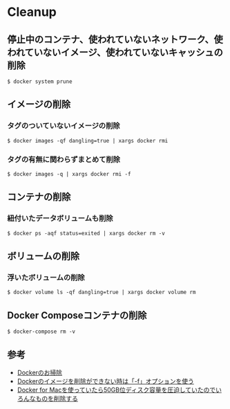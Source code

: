 # Cleanup

## 停止中のコンテナ、使われていないネットワーク、使われていないイメージ、使われていないキャッシュの削除

```text
$ docker system prune
```

## イメージの削除

### タグのついていないイメージの削除

```text
$ docker images -qf dangling=true | xargs docker rmi
```

### タグの有無に関わらずまとめて削除

```text
$ docker images -q | xargs docker rmi -f
```

## コンテナの削除

### 紐付いたデータボリュームも削除

```text
$ docker ps -aqf status=exited | xargs docker rm -v
```

## ボリュームの削除

### 浮いたボリュームの削除

```text
$ docker volume ls -qf dangling=true | xargs docker volume rm
```

## Docker Composeコンテナの削除

```text
$ docker-compose rm -v
```

## 参考

* [Dockerのお掃除](https://qiita.com/MasanoriIwakura/items/53cb7968e44f7a25e083)
* [Dockerのイメージを削除ができない時は「-f」オプションを使う](https://qiita.com/jungissei/items/5907819063a177ac7c81)
* [Docker for Macを使っていたら50GB位ディスク容量を圧迫していたのでいろんなものを削除する](https://qiita.com/shinespark/items/526b70b5f0b1ac643ba0)

